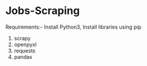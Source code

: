 # Jobs-Scraping

Requirements:-
Install Python3, 
Install libraries using pip
1) scrapy
2) openpyxl
3) requests
4) pandas
